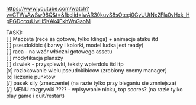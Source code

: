 
https://www.youtube.com/watch?v=CTWvAwSw98Q&t=&fbclid=IwAR30kuvS8sOtcej0GyUUtNx2Fla0vHxk_HpPGDcrxuUwH5KAk4EkhWnGaoM

TASKI:  
[ ] Maczeta (rece sa gotowe, tylko klinga) + animacje ataku itd  
[ ] pseudokibic ( barwy i kolorki, model ludka jest ready)  
[ ] raca - na wzór włóczni gotowego assetu  
[ ] modyfikacja planszy  
[ ] dzwiek - przyspiewki, teksty wpierdolu itd itp  
[x] rozlokowanie wielu pseudokibicow (zrobiony enemy manager)  
[x] liczenie punktow  
[/] pasek sily (zmeczenie) (na razie tylko przy bieganiu sie zmniejsza)  
[/] MENU rozgrywki ???? - wpisywanie nicku, top scores? (na razie tylko play game i quit/restart)  
